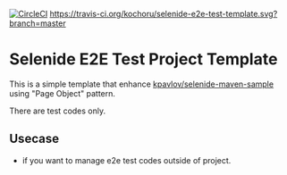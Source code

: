 [![CircleCI](https://circleci.com/gh/kochoru/selenide-e2e-test-template.svg?style=svg)](https://circleci.com/gh/kochoru/selenide-e2e-test-template) https://travis-ci.org/kochoru/selenide-e2e-test-template.svg?branch=master
# Selenide E2E Test Project Template

This is a simple template that enhance [kpavlov/selenide-maven-sample](https://github.com/kpavlov/selenide-maven-sample) using "Page Object" pattern.

There are test codes only.

## Usecase

* if you want to manage e2e test codes outside of project.